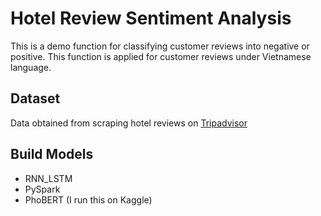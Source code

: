 # Hotel Review Sentiment Analysis
This is a demo function for classifying customer reviews into negative or positive. This function is applied for customer reviews under Vietnamese language.

## Dataset
Data obtained from scraping hotel reviews on [Tripadvisor](https://www.tripadvisor.com.vn/)

## Build Models
- RNN_LSTM 
- PySpark
- PhoBERT (I run this on Kaggle)

## 

